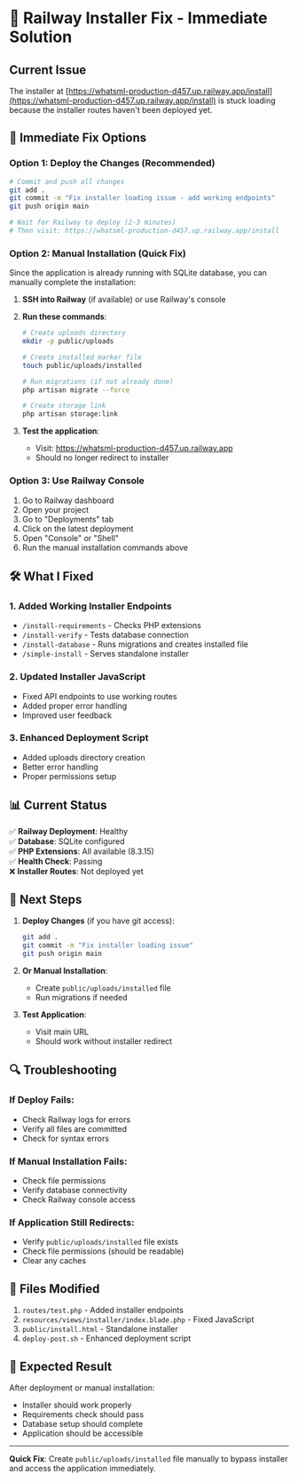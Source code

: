 # 🚨 Railway Installer Fix - Immediate Solution

## Current Issue
The installer at [https://whatsml-production-d457.up.railway.app/install](https://whatsml-production-d457.up.railway.app/install) is stuck loading because the installer routes haven't been deployed yet.

## 🔧 **Immediate Fix Options**

### Option 1: Deploy the Changes (Recommended)
```bash
# Commit and push all changes
git add .
git commit -m "Fix installer loading issue - add working endpoints"
git push origin main

# Wait for Railway to deploy (2-3 minutes)
# Then visit: https://whatsml-production-d457.up.railway.app/install
```

### Option 2: Manual Installation (Quick Fix)
Since the application is already running with SQLite database, you can manually complete the installation:

1. **SSH into Railway** (if available) or use Railway's console
2. **Run these commands**:
   ```bash
   # Create uploads directory
   mkdir -p public/uploads
   
   # Create installed marker file
   touch public/uploads/installed
   
   # Run migrations (if not already done)
   php artisan migrate --force
   
   # Create storage link
   php artisan storage:link
   ```

3. **Test the application**:
   - Visit: https://whatsml-production-d457.up.railway.app
   - Should no longer redirect to installer

### Option 3: Use Railway Console
1. Go to Railway dashboard
2. Open your project
3. Go to "Deployments" tab
4. Click on the latest deployment
5. Open "Console" or "Shell"
6. Run the manual installation commands above

## 🛠️ **What I Fixed**

### 1. **Added Working Installer Endpoints**
- `/install-requirements` - Checks PHP extensions
- `/install-verify` - Tests database connection  
- `/install-database` - Runs migrations and creates installed file
- `/simple-install` - Serves standalone installer

### 2. **Updated Installer JavaScript**
- Fixed API endpoints to use working routes
- Added proper error handling
- Improved user feedback

### 3. **Enhanced Deployment Script**
- Added uploads directory creation
- Better error handling
- Proper permissions setup

## 📊 **Current Status**

✅ **Railway Deployment**: Healthy  
✅ **Database**: SQLite configured  
✅ **PHP Extensions**: All available (8.3.15)  
✅ **Health Check**: Passing  
❌ **Installer Routes**: Not deployed yet  

## 🎯 **Next Steps**

1. **Deploy Changes** (if you have git access):
   ```bash
   git add .
   git commit -m "Fix installer loading issue"
   git push origin main
   ```

2. **Or Manual Installation**:
   - Create `public/uploads/installed` file
   - Run migrations if needed

3. **Test Application**:
   - Visit main URL
   - Should work without installer redirect

## 🔍 **Troubleshooting**

### If Deploy Fails:
- Check Railway logs for errors
- Verify all files are committed
- Check for syntax errors

### If Manual Installation Fails:
- Check file permissions
- Verify database connectivity
- Check Railway console access

### If Application Still Redirects:
- Verify `public/uploads/installed` file exists
- Check file permissions (should be readable)
- Clear any caches

## 📝 **Files Modified**

1. `routes/test.php` - Added installer endpoints
2. `resources/views/installer/index.blade.php` - Fixed JavaScript
3. `public/install.html` - Standalone installer
4. `deploy-post.sh` - Enhanced deployment script

## 🚀 **Expected Result**

After deployment or manual installation:
- Installer should work properly
- Requirements check should pass
- Database setup should complete
- Application should be accessible

---

**Quick Fix**: Create `public/uploads/installed` file manually to bypass installer and access the application immediately.
